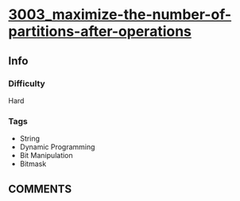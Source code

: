 # [3003_maximize-the-number-of-partitions-after-operations](https://leetcode.com/problems/maximize-the-number-of-partitions-after-operations)

## Info

### Difficulty

Hard

### Tags

- String
- Dynamic Programming
- Bit Manipulation
- Bitmask

## __COMMENTS__

> 
